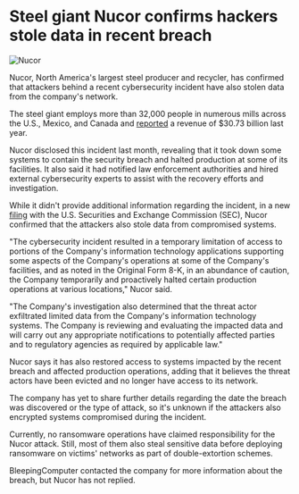 # Steel giant Nucor confirms hackers stole data in recent breach

![Nucor](https://www.bleepstatic.com/content/hl-images/2025/06/23/Nucor.jpg)

Nucor, North America's largest steel producer and recycler, has confirmed that attackers behind a recent cybersecurity incident have also stolen data from the company's network.

The steel giant employs more than 32,000 people in numerous mills across the U.S., Mexico, and Canada and [reported](https://investors.nucor.com/news/news-details/2025/Nucor-Reports-Results-for-the-Fourth-Quarter-and-Full-Year-2024/) a revenue of $30.73 billion last year.

Nucor disclosed this incident last month, revealing that it took down some systems to contain the security breach and halted production at some of its facilities. It also said it had notified law enforcement authorities and hired external cybersecurity experts to assist with the recovery efforts and investigation.

While it didn't provide additional information regarding the incident, in a new [filing](https://www.sec.gov/Archives/edgar/data/73309/000119312525143135/d926586d8ka.htm) with the U.S. Securities and Exchange Commission (SEC), Nucor confirmed that the attackers also stole data from compromised systems.

"The cybersecurity incident resulted in a temporary limitation of access to portions of the Company's information technology applications supporting some aspects of the Company's operations at some of the Company's facilities, and as noted in the Original Form 8-K, in an abundance of caution, the Company temporarily and proactively halted certain production operations at various locations," Nucor said.

"The Company's investigation also determined that the threat actor exfiltrated limited data from the Company's information technology systems. The Company is reviewing and evaluating the impacted data and will carry out any appropriate notifications to potentially affected parties and to regulatory agencies as required by applicable law."

Nucor says it has also restored access to systems impacted by the recent breach and affected production operations, adding that it believes the threat actors have been evicted and no longer have access to its network.

The company has yet to share further details regarding the date the breach was discovered or the type of attack, so it's unknown if the attackers also encrypted systems compromised during the incident.

Currently, no ransomware operations have claimed responsibility for the Nucor attack. Still, most of them also steal sensitive data before deploying ransomware on victims' networks as part of double-extortion schemes.

BleepingComputer contacted the company for more information about the breach, but Nucor has not replied.